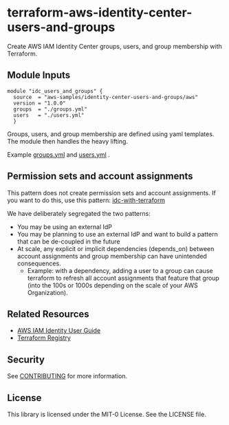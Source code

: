 # terraform-aws-identity-center-users-and-groups

Create AWS IAM Identity Center groups, users, and group membership with Terraform.

## Module Inputs
```hcl
module "idc_users_and_groups" {
  source  = "aws-samples/identity-center-users-and-groups/aws"
  version = "1.0.0"
  groups  = "./groups.yml"
  users   = "./users.yml"
  }
```
Groups, users, and group membership are defined using yaml templates. The module then handles the heavy lifting. 

Example [groups.yml](./examples/groups.yml) and [users.yml](./examples/users.yml) . 

## Permission sets and account assignments 

This pattern does not create permission sets and account assignments. If you want to do this, use this pattern: [idc-with-terraform](https://github.com/aws-samples/identity-center-with-terraform)

We have deliberately segregated the two patterns:

- You may be using an external IdP
- You may be planning to use an external IdP and want to build a pattern that can be de-coupled in the future
- At scale, any explicit or implicit dependencies (depends_on) between account assignments and group membership can have unintended consequences.
  - Example: with a dependency, adding a user to a group can cause terraform to refresh all account assignments that feature that group (into the 100s or 1000s depending on the scale of your AWS Organization).

## Related Resources 

- [AWS IAM Identity User Guide](https://docs.aws.amazon.com/singlesignon/latest/userguide/what-is.html)
- [Terraform Registry](https://registry.terraform.io/modules/aws-samples/identity-center-users-and-groups/aws/latest) 

## Security
See [CONTRIBUTING](./CONTRIBUTING.md) for more information.

## License
This library is licensed under the MIT-0 License. See the LICENSE file.
